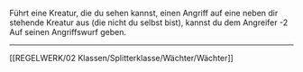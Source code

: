 Führt eine Kreatur, die du sehen kannst, einen Angriff auf eine neben dir stehende Kreatur aus (die nicht du selbst bist), kannst du dem Angreifer -2 Auf seinen Angriffswurf geben. 

---
[[REGELWERK/02 Klassen/Splitterklasse/Wächter/Wächter]]
